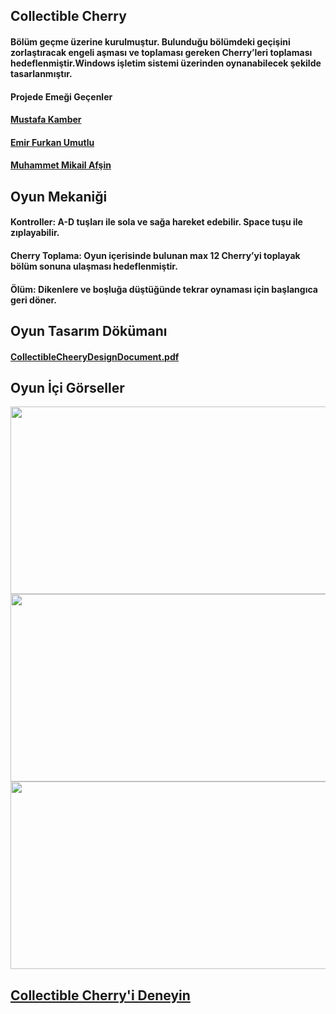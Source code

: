 <h2 align="left">Collectible Cherry</h2>
<h4 align="left">Bölüm geçme üzerine kurulmuştur. Bulunduğu bölümdeki geçişini zorlaştıracak engeli aşması ve toplaması gereken Cherry’leri toplaması hedeflenmiştir.Windows işletim sistemi üzerinden oynanabilecek şekilde tasarlanmıştır.</h3>


<h4 align="left">Projede Emeği Geçenler</h2>

<h4><a href="https://github.com/mustafakamber">Mustafa Kamber</a></h3>
<h4><a href="https://github.com/EmirFurkan55">Emir Furkan Umutlu</a></h3>
<h4><a href="https://github.com/mikailafsin">Muhammet Mikail Afşin</a></h3>

<h2 align="left">Oyun Mekaniği</h2>
<h4 align="left">Kontroller: A-D tuşları ile sola ve sağa hareket edebilir. Space tuşu ile zıplayabilir.</h3>
<h4 align="left">Cherry Toplama: Oyun içerisinde bulunan max 12 Cherry’yi toplayak bölüm sonuna ulaşması hedeflenmiştir.</h3>
<h4 align="left">Ölüm: Dikenlere ve boşluğa düştüğünde tekrar oynaması için başlangıca geri döner. </h3>

<h2 align="left">Oyun Tasarım Dökümanı</h2>
<h4><a href="https://drive.google.com/file/d/1Sz2-RbHhkWBRr8oscScllQ2o7DPd3VbI/view?usp=drive_link">CollectibleCheeryDesignDocument.pdf</a></h3>

<h2 align="left">Oyun İçi Görseller</h2>

<img src="https://i.ibb.co/GCmybFH/image.png" width="520" height="300"/>
<img src="https://i.ibb.co/4fW89Fj/2.png" width="520" height="300"/>
<img src="https://i.ibb.co/8DtD5Dk/3.png" width="520" height="300"/>

<h2><a href="https://github.com/mustafakamber/IntroductionToGameDevelopment/tree/main/Collectible%20Cherry%20For%20Desktop">Collectible Cherry'i Deneyin</a></h2>
